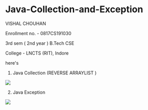 # Java-Collection-and-Exception

VISHAL CHOUHAN

Enrollment no. - 0817CS191030

3rd sem ( 2nd year ) B.Tech CSE


College - LNCTS (RIT), Indore

here's
 1. Java Collection (REVERSE ARRAYLIST )


<img src="https://imgur.com/WvPpOtw.png">

 2. Java Exception

<img src="https://imgur.com/10OAJuS.png">


